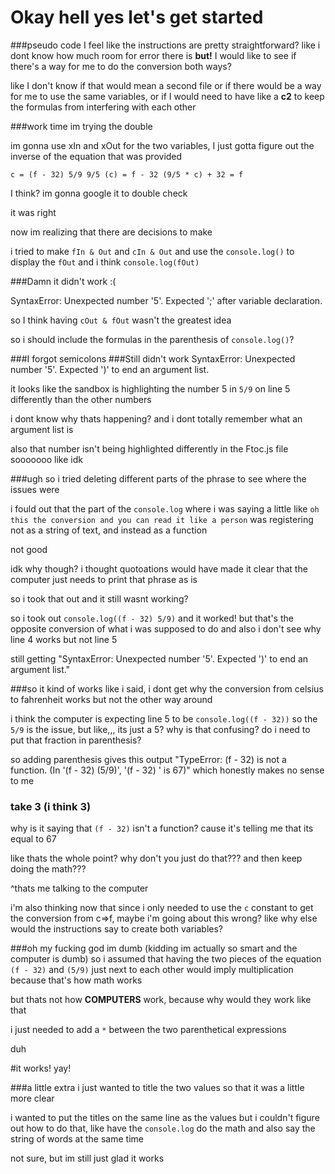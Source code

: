 # Okay hell yes let's get started

###pseudo code
I feel like the instructions are pretty straightforward? like i dont know how much room for error there is
**but!** I would like to see if there's a way for me to do the conversion both ways?

like I don't know if that would mean a second file or if there would be a way for me to use the same variables, or if I would need to have like a **c2** to keep the formulas from interfering with each other

###work time
im trying the double

im gonna use xIn and xOut for the two variables, I just gotta figure out the inverse of the equation that was provided

`c = (f - 32) 5/9
9/5 (c) = f - 32
(9/5 * c) + 32 = f`

I think? im gonna google it to double check

it was right

now im realizing that there are decisions to make

i tried to make `fIn & Out` and `cIn & Out` and use the `console.log()` to display the `fOut` and i think `console.log(fOut)`

###Damn
it didn't work :(

SyntaxError: Unexpected number '5'. Expected ';' after variable declaration.

so I think having `cOut & fOut` wasn't the greatest idea

so i should include the formulas in the parenthesis of `console.log()`?

###I forgot semicolons
###Still didn't work
SyntaxError: Unexpected number '5'. Expected ')' to end an argument list.

it looks like the sandbox is highlighting the number 5 in `5/9` on line 5 differently than the other numbers

i dont know why thats happening? and i dont totally remember what an argument list is

also that number isn't being highlighted differently in the Ftoc.js file sooooooo like idk

###ugh
so i tried deleting different parts of the phrase to see where the issues were

i fould out that the part of the `console.log` where i was saying a little like `oh this the conversion and you can read it like a person` was registering not as a string of text, and instead as a function

not good

idk why though? i thought quotoations would have made it clear that the computer just needs to print that phrase as is

so i took that out and it still wasnt working?

so i took out `console.log((f - 32) 5/9)` and it worked! but that's the opposite conversion of what i was supposed to do and also i don't see why line 4 works but not line 5

still getting "SyntaxError: Unexpected number '5'. Expected ')' to end an argument list."

###so it kind of works
like i said, i dont get why the conversion from celsius to fahrenheit works but not the other way around

i think the computer is expecting line 5 to be `console.log((f - 32))` so the `5/9` is the issue, but like,,, its just a 5? why is that confusing? do i need to put that fraction in parenthesis?

so adding parenthesis gives this output "TypeError: (f - 32)  is not a function. (In '(f - 32) (5/9)', '(f - 32) ' is 67)" which honestly makes no sense to me

### take 3 (i think 3)
why is it saying that `(f - 32)` isn't a function? cause it's telling me that its equal to 67

like thats the whole point? why don't you just do that??? and then keep doing the math???

^thats me talking to the computer

i'm also thinking now that since i only needed to use the `c` constant to get the conversion from c=>f, maybe i'm going about this wrong? like why else would the instructions say to create both variables?

###oh my fucking god im dumb (kidding im actually so smart and the computer is dumb)
so i assumed that having the two pieces of the equation `(f - 32)` and `(5/9)` just next to each other would imply multiplication because that's how math works

but thats not how **COMPUTERS** work, because why would they work like that

i just needed to add a `*` between the two parenthetical expressions

duh

#it works! yay!

###a little extra
i just wanted to title the two values so that it was a little more clear

i wanted to put the titles on the same line as the values but i couldn't figure out how to do that, like have the `console.log` do the math and also say the string of words at the same time

not sure, but im still just glad it works
